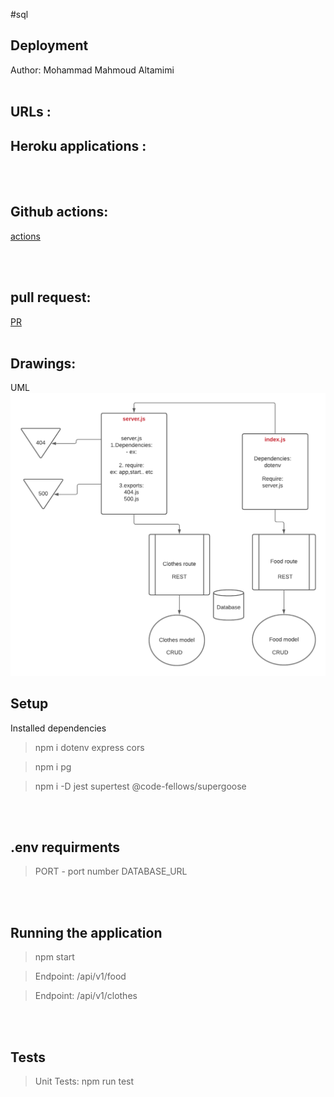 #sql 

## Deployment
Author: Mohammad Mahmoud Altamimi
<br/>
<br/>

## URLs :

## Heroku applications :


<br/>
<br/>

## Github actions:
[actions](https://github.com/MohammadAltamimi98/sql-app/actions)

<br/>
<br/>

## pull request:
[PR]()
<br/>
<br/>

## Drawings:
UML
![image](./idk.png)




## Setup
Installed dependencies
> npm i dotenv express cors

>npm i pg

>npm i -D jest supertest @code-fellows/supergoose


<br/>
<br/>

## .env requirments
> PORT - port number
> DATABASE_URL

<br/>
<br/>

## Running the application
> npm start

> Endpoint: /api/v1/food 

> Endpoint: /api/v1/clothes

<br/>
<br/>

## Tests
> Unit Tests: npm run test
